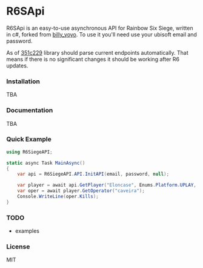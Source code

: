 # R6SApi

R6SApi is an easy-to-use asynchronous API for Rainbow Six Siege, written in c#, forked from [billy_yoyo](https://github.com/billy-yoyo/RainbowSixSiege-Python-API). To use it you'll need use your ubisoft email and password.

As of [351c229](https://github.com/Eloncase/RainbowSixSiege-CSharp-API/commit/351c229054d82ad6341a7d0f4632064f87097a72) library should parse current endpoints automatically. That means if there is no significant changes it should be working after R6 updates.

### Installation

TBA

### Documentation

TBA

### Quick Example

```cs
using R6SiegeAPI;

static async Task MainAsync()
{
    var api = R6SiegeAPI.API.InitAPI(email, password, null);

    var player = await api.GetPlayer("Eloncase", Enums.Platform.UPLAY, Enums.UserSearchType.Name);
    var oper = await player.GetOperator("caveira");
    Console.WriteLine(oper.Kills);
}
```

### TODO

  - examples

### License


MIT



